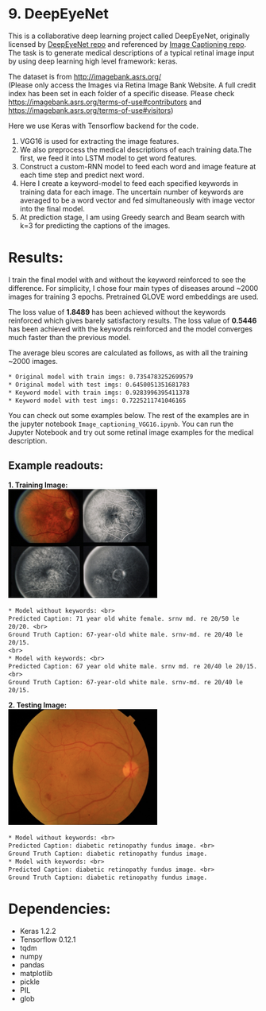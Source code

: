 <div id="part_9"></div>

# 9. DeepEyeNet

This is a collaborative deep learning project called DeepEyeNet, originally licensed by [DeepEyeNet repo](https://github.com/huckiyang/DeepEyeNet) and referenced by [Image Captioning repo](https://github.com/yashk2810/Image-Captioning). The task is to generate medical descriptions of a typical retinal image input by using deep learning high level framework: keras. 

The dataset is from http://imagebank.asrs.org/ <br>
(Please only access the Images via Retina Image Bank Website. A full credit index has been set in each folder of a specific disease. Please check https://imagebank.asrs.org/terms-of-use#contributors and https://imagebank.asrs.org/terms-of-use#visitors)


Here we use Keras with Tensorflow backend for the code. 
1. VGG16 is used for extracting the image features. 
2. We also preprocess the medical descriptions of each training data.The first, we feed it into LSTM model to get word features. 
3. Construct a custom-RNN model to feed each word and image feature at each time step and predict next word.
4. Here I create a keyword-model to feed each specified keywords in training data for each image. The uncertain number of keywords are averaged to be a word vector and fed simultaneously with image vector into the final model.
5. At prediction stage, I am using Greedy search and Beam search with k=3 for predicting the captions of the images.

# Results:
I train the final model with and without the keyword reinforced to see the difference. For simplicity, I chose four main types of diseases around ~2000 images for training 3 epochs. Pretrained GLOVE word embeddings are used.

The loss value of **1.8489** has been achieved without the keywords reinforced which gives barely satisfactory results.
The loss value of **0.5446** has been achieved with the keywords reinforced and the model converges much faster than the previous model.

The average bleu scores are calculated as follows, as with all the training ~2000 images.
```
* Original model with train imgs: 0.7354783252699579
* Original model with test imgs: 0.6450051351681783
* Keyword model with train imgs: 0.9283996395411378
* Keyword model with test imgs: 0.7225211741046165
```


You can check out some examples below. The rest of the examples are in the jupyter notebook `Image_captioning_VGG16.ipynb`. You can run the Jupyter Notebook and try out some retinal image examples for the medical description.

## Example readouts:

**1. Training Image:**<br>
<img src="train_img.png" width="300"><br>
```
* Model without keywords: <br>
Predicted Caption: 71 year old white female. srnv md. re 20/50 le 20/20. <br>
Ground Truth Caption: 67-year-old white male. srnv-md. re 20/40 le 20/15.
<br>
* Model with keywords: <br>
Predicted Caption: 67 year old white male. srnv md. re 20/40 le 20/15. <br>
Ground Truth Caption: 67-year-old white male. srnv-md. re 20/40 le 20/15.
```

**2. Testing Image:**<br>
<img src="test_img.png" width="300"><br>
```
* Model without keywords: <br>
Predicted Caption: diabetic retinopathy fundus image. <br>
Ground Truth Caption: diabetic retinopathy fundus image.
* Model with keywords: <br>
Predicted Caption: diabetic retinopathy fundus image. <br>
Ground Truth Caption: diabetic retinopathy fundus image.
```


# Dependencies:
* Keras 1.2.2
* Tensorflow 0.12.1
* tqdm
* numpy
* pandas
* matplotlib
* pickle
* PIL
* glob



